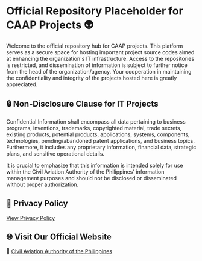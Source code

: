 # Official Repository Placeholder for CAAP Projects 👽

Welcome to the official repository hub for CAAP projects. This platform serves as a secure space for hosting important project source codes aimed at enhancing the organization's IT infrastructure. Access to the repositories is restricted, and dissemination of information is subject to further notice from the head of the organization/agency. Your cooperation in maintaining the confidentiality and integrity of the projects hosted here is greatly appreciated.

## 🔒 Non-Disclosure Clause for IT Projects

Confidential Information shall encompass all data pertaining to business programs, inventions, trademarks, copyrighted material, trade secrets, existing products, potential products, applications, systems, components, technologies, pending/abandoned patent applications, and business topics. Furthermore, it includes any proprietary information, financial data, strategic plans, and sensitive operational details. 

It is crucial to emphasize that this information is intended solely for use within the Civil Aviation Authority of the Philippines' information management purposes and should not be disclosed or disseminated without proper authorization.

## 📜 Privacy Policy

[View Privacy Policy](https://github.com/CAAP-Information-System/project-assets/blob/a29d225e76a6b5555b56e030f4b023035dad87e7/caap-software-policy.md)

## 🌐 Visit Our Official Website

🔗 [Civil Aviation Authority of the Philippines](https://caap.gov.ph)
